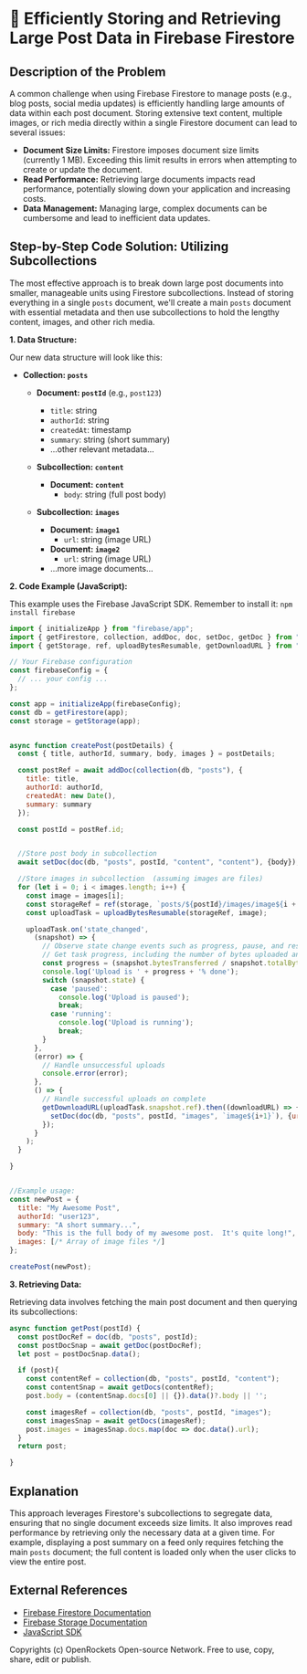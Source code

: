 # 🐞 Efficiently Storing and Retrieving Large Post Data in Firebase Firestore


## Description of the Problem

A common challenge when using Firebase Firestore to manage posts (e.g., blog posts, social media updates) is efficiently handling large amounts of data within each post document.  Storing extensive text content, multiple images, or rich media directly within a single Firestore document can lead to several issues:

* **Document Size Limits:** Firestore imposes document size limits (currently 1 MB). Exceeding this limit results in errors when attempting to create or update the document.
* **Read Performance:** Retrieving large documents impacts read performance, potentially slowing down your application and increasing costs.
* **Data Management:**  Managing large, complex documents can be cumbersome and lead to inefficient data updates.


## Step-by-Step Code Solution: Utilizing Subcollections

The most effective approach is to break down large post documents into smaller, manageable units using Firestore subcollections.  Instead of storing everything in a single `posts` document, we'll create a main `posts` document with essential metadata and then use subcollections to hold the lengthy content, images, and other rich media.


**1. Data Structure:**

Our new data structure will look like this:

* **Collection: `posts`**
    * **Document: `postId`**  (e.g., `post123`)
        * `title`: string
        * `authorId`: string
        * `createdAt`: timestamp
        * `summary`: string (short summary)
        * ...other relevant metadata...

    * **Subcollection: `content`**
        * **Document: `content`**
            * `body`: string (full post body)

    * **Subcollection: `images`**
        * **Document: `image1`**
            * `url`: string (image URL)
        * **Document: `image2`**
            * `url`: string (image URL)
        * ...more image documents...


**2. Code Example (JavaScript):**

This example uses the Firebase JavaScript SDK.  Remember to install it: `npm install firebase`


```javascript
import { initializeApp } from "firebase/app";
import { getFirestore, collection, addDoc, doc, setDoc, getDoc } from "firebase/firestore";
import { getStorage, ref, uploadBytesResumable, getDownloadURL } from "firebase/storage";

// Your Firebase configuration
const firebaseConfig = {
  // ... your config ...
};

const app = initializeApp(firebaseConfig);
const db = getFirestore(app);
const storage = getStorage(app);


async function createPost(postDetails) {
  const { title, authorId, summary, body, images } = postDetails;

  const postRef = await addDoc(collection(db, "posts"), {
    title: title,
    authorId: authorId,
    createdAt: new Date(),
    summary: summary
  });

  const postId = postRef.id;


  //Store post body in subcollection
  await setDoc(doc(db, "posts", postId, "content", "content"), {body});

  //Store images in subcollection  (assuming images are files)
  for (let i = 0; i < images.length; i++) {
    const image = images[i];
    const storageRef = ref(storage, `posts/${postId}/images/image${i + 1}`);
    const uploadTask = uploadBytesResumable(storageRef, image);

    uploadTask.on('state_changed',
      (snapshot) => {
        // Observe state change events such as progress, pause, and resume
        // Get task progress, including the number of bytes uploaded and the total number of bytes to be uploaded
        const progress = (snapshot.bytesTransferred / snapshot.totalBytes) * 100;
        console.log('Upload is ' + progress + '% done');
        switch (snapshot.state) {
          case 'paused':
            console.log('Upload is paused');
            break;
          case 'running':
            console.log('Upload is running');
            break;
        }
      },
      (error) => {
        // Handle unsuccessful uploads
        console.error(error);
      },
      () => {
        // Handle successful uploads on complete
        getDownloadURL(uploadTask.snapshot.ref).then((downloadURL) => {
          setDoc(doc(db, "posts", postId, "images", `image${i+1}`), {url: downloadURL});
        });
      }
    );
  }

}


//Example usage:
const newPost = {
  title: "My Awesome Post",
  authorId: "user123",
  summary: "A short summary...",
  body: "This is the full body of my awesome post.  It's quite long!",
  images: [/* Array of image files */]
};

createPost(newPost);
```

**3. Retrieving Data:**

Retrieving data involves fetching the main post document and then querying its subcollections:

```javascript
async function getPost(postId) {
  const postDocRef = doc(db, "posts", postId);
  const postDocSnap = await getDoc(postDocRef);
  let post = postDocSnap.data();

  if (post){
    const contentRef = collection(db, "posts", postId, "content");
    const contentSnap = await getDocs(contentRef);
    post.body = (contentSnap.docs[0] || {}).data()?.body || '';

    const imagesRef = collection(db, "posts", postId, "images");
    const imagesSnap = await getDocs(imagesRef);
    post.images = imagesSnap.docs.map(doc => doc.data().url);
  }
  return post;

}

```


## Explanation

This approach leverages Firestore's subcollections to segregate data, ensuring that no single document exceeds size limits.  It also improves read performance by retrieving only the necessary data at a given time.  For example, displaying a post summary on a feed only requires fetching the main `posts` document; the full content is loaded only when the user clicks to view the entire post.


## External References

* [Firebase Firestore Documentation](https://firebase.google.com/docs/firestore)
* [Firebase Storage Documentation](https://firebase.google.com/docs/storage)
* [JavaScript SDK](https://firebase.google.com/docs/web/setup)


Copyrights (c) OpenRockets Open-source Network. Free to use, copy, share, edit or publish.

